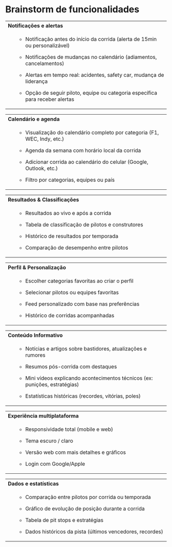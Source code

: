 # Brainstorm de funcionalidades

<table>
  <tr>
    <th style="width: 40%; text-align: left;">Notificações e alertas</th>
  </tr>
  <tr>
    <td>
      <ul>

- Notificação antes do início da corrida (alerta de 15min ou personalizável)

- Notificações de mudanças no calendário (adiamentos, cancelamentos)

- Alertas em tempo real: acidentes, safety car, mudança de liderança

- Opção de seguir piloto, equipe ou categoria específica para receber alertas
      </ul>
    </td>
  </tr>
</table>

<table>
  <tr>
    <th style="width: 40%; text-align: left;">Calendário e agenda</th>
  </tr>
  <tr>
    <td>
      <ul>
      
- Visualização do calendário completo por categoria (F1, WEC, Indy, etc.)

- Agenda da semana com horário local da corrida

- Adicionar corrida ao calendário do celular (Google, Outlook, etc.)

- Filtro por categorias, equipes ou país
      </ul>
    </td>
  </tr>
</table>

<table>
  <tr>
    <th style="width: 40%; text-align: left;">Resultados & Classificações</th>
  </tr>
  <tr>
    <td>
      <ul>
      
- Resultados ao vivo e após a corrida

- Tabela de classificação de pilotos e construtores

- Histórico de resultados por temporada

- Comparação de desempenho entre pilotos
      </ul>
    </td>
  </tr>
</table>

<table>
  <tr>
    <th style="width: 40%; text-align: left;">Perfil & Personalização</th>
  </tr>
  <tr>
    <td>
      <ul>
      
- Escolher categorias favoritas ao criar o perfil

- Selecionar pilotos ou equipes favoritas

- Feed personalizado com base nas preferências

- Histórico de corridas acompanhadas
      </ul>
    </td>
  </tr>
</table>

<table>
  <tr>
    <th style="width: 40%; text-align: left;">Conteúdo Informativo</th>
  </tr>
  <tr>
    <td>
      <ul>
      
- Notícias e artigos sobre bastidores, atualizações e rumores

- Resumos pós-corrida com destaques

- Mini vídeos explicando acontecimentos técnicos (ex: punições, estratégias)

- Estatísticas históricas (recordes, vitórias, poles)
      </ul>
    </td>
  </tr>
</table>

<table>
  <tr>
    <th style="width: 40%; text-align: left;">Experiência multiplataforma</th>
  </tr>
  <tr>
    <td>
      <ul>
      
- Responsividade total (mobile e web)

- Tema escuro / claro

- Versão web com mais detalhes e gráficos

- Login com Google/Apple
      </ul>
    </td>
  </tr>
</table>

<table>
  <tr>
    <th style="width: 40%; text-align: left;">Dados e estatísticas</th>
  </tr>
  <tr>
    <td>
      <ul>
      
- Comparação entre pilotos por corrida ou temporada

- Gráfico de evolução de posição durante a corrida

- Tabela de pit stops e estratégias

- Dados históricos da pista (últimos vencedores, recordes)
      </ul>
    </td>
  </tr>
</table>



